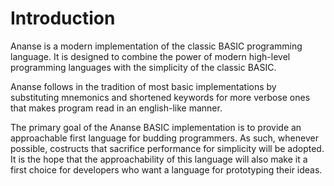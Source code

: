 # Introduction

Ananse is a modern implementation of the classic BASIC programming language. It is designed to combine the power of modern high-level programming languages with the simplicity of the classic BASIC. 

Ananse follows in the tradition of most basic implementations by substituting mnemonics and shortened keywords for more verbose ones that makes program read in an english-like manner. 

The primary goal of the Ananse BASIC implementation is to provide an approachable first language for budding programmers. As such, whenever possible, costructs that sacrifice performance for simplicity will be adopted. It is the hope that the approachability of this language will also make it a first choice for developers who want a language for prototyping their ideas.


<!--BASIC was originally developed as a beginner friendly programming language in the late 1960's. The name BASIC itself, is a clever acronym for Beginners All Symbolic Instruction Code. When home computers were becoming a thing in the late 1970's and early 80's, most computers shipped wit basic pre-installed in ROM.-->

